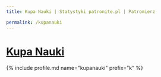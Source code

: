 ```yaml
---
title: Kupa Nauki | Statystyki patronite.pl | Patromierz

permalink: /kupanauki
---
```


# [Kupa Nauki](https://patronite.pl/kupanauki)

{% include profile.md name="kupanauki" prefix="k" %}
